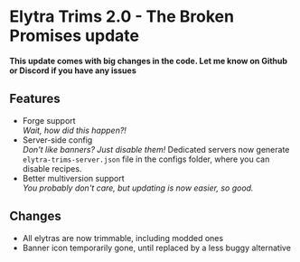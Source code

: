 # Elytra Trims 2.0 - The Broken Promises update
**This update comes with big changes in the code. Let me know on Github or Discord if you have any issues**

## Features
- Forge support  
  *Wait, how did this happen?!*
- Server-side config  
  *Don't like banners? Just disable them!*
  Dedicated servers now generate `elytra-trims-server.json` file in the configs folder, where you can disable recipes.
- Better multiversion support  
  *You probably don't care, but updating is now easier, so good.*

## Changes
- All elytras are now trimmable, including modded ones
- Banner icon temporarily gone, until replaced by a less buggy alternative